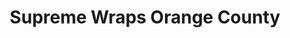---
title: "Supreme Wraps Orange County"
url: /laguna-hills/supreme-wraps-orange-county/
shop: car parts
---